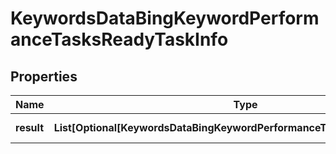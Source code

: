 # KeywordsDataBingKeywordPerformanceTasksReadyTaskInfo


## Properties

| Name | Type | Description | Notes |
|------------ | ------------- | ------------- | -------------|
**result** | **List[Optional[KeywordsDataBingKeywordPerformanceTasksReadyResultInfo]]** | array of results |[optional]|